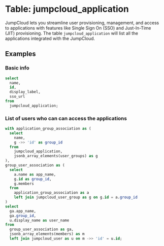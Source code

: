 # Table: jumpcloud_application

JumpCloud lets you streamline user provisioning, management, and access to applications with features like Single Sign On (SSO) and Just-In-Time (JIT) provisioning. The table `jumpcloud_application` will list all the applications integrated with the JumpCloud.

## Examples

### Basic info

```sql
select
  name,
  id,
  display_label,
  sso_url
from
  jumpcloud_application;
```

### List of users who can can access the applications

```sql
with application_group_association as (
  select
    name,
    g ->> 'id' as group_id
  from
    jumpcloud_application,
    jsonb_array_elements(user_groups) as g
),
group_user_association as (
  select
    a.name as app_name,
    g.id as group_id,
    g.members
  from
    application_group_association as a
    left join jumpcloud_user_group as g on g.id = a.group_id
)
select
  ga.app_name,
  ga.group_id,
  u.display_name as user_name
from
  group_user_association as ga,
  jsonb_array_elements(members) as m
  left join jumpcloud_user as u on m ->> 'id' = u.id;
```
